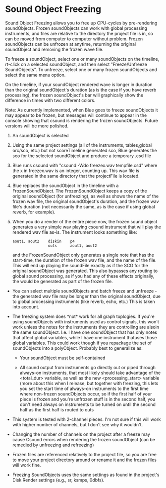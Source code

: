 Sound Object Freezing 
=====================

Sound Object Freezing allows you to free up CPU-cycles by pre-rendering
soundObjects. Frozen soundObjects can work with global processing
instruments, and files are relative to the directory the project file is
in, so can be moved from computer to computer without problem. Frozen
soundObjects can be unfrozen at anytime, returning the original
soundObject and removing the frozen wave file.

To freeze a soundObject, select one or many soundObjects on the
timeline, rt-click on a selected soundObject, and then select
"Freeze/Unfreeze SoundObjects". To unfreeze, select one or many frozen
soundObjects and select the same menu option.

On the timeline, if your soundObject rendered wave is longer in duration
than the original soundObject's duration (as is the case if you have
reverb processing), the frozen soundObject's bar will graphically show
the difference in times with two different colors.

Note: As currently implemented, when Blue goes to freeze soundObjects it
may appear to be frozen, but messages will continue to appear in the
console showing that csound is rendering the frozen soundObjects. Future
versions will be more polished.

1.  An soundObject is selected

2.  Using the same project settings (all of the instruments,
    tables,global orc/sco, etc.) but not scoreTimeline generated sco,
    Blue generates the sco for the selected soundObject and produce a
    temporary .csd file

3.  Blue runs csound with "csound -Wdo freezex.wav tempfile.csd" where
    the x in freezex.wav is an integer, counting up. This wav file is
    generated in the same directory that the projectFile is located.

4.  Blue replaces the soundObject in the timeline with a
    FrozenSoundObject. The FrozenSoundObject keeps a copy of the
    original soundObject (for unfreezing), as well as shows the name of
    the frozen wav file, the original soundObject's duration, and the
    frozen wav file's duration (not necessarily the same, as is the
    case if using global reverb, for example).

5.  When you do a render of the entire piece now, the frozen sound
    object generates a very simple wav playing csound instrument that
    will play the rendered wav file as-is. The instrument looks
    something like:

        aout1, aout2    diskin    p4         
                        outs      aout1, aout2 
                  

    and the FrozenSoundObject only generates a single note that has the
    start-time, the duration of the frozen wav file, and the name of the
    file. This will end up playing the soundFile exactly as if the SCO
    for the original soundObject was generated. This also bypasses any
    routing to global sound processing, as if you had any of these
    effects originally, the would be generated as part of the frozen
    file.

-   You can select multiple soundObjects and batch freeze and unfreeze
    -the generated wav file may be longer than the original soundObject,
    due to global processing instruments (like reverb, echo, etc.) This
    is taken into account.

-   The freezing system does \*not\* work for all graph toplogies. If
    you're using soundObjects with instruments used as control signals,
    this won't work unless the notes for the instruments they are
    controlling are alsoin the same soundObject. I.e. I have one
    soundObject that has only notes that affect global variables, while
    I have one instrument thatuses those global variables. This could
    work though if you repackage the set of soundObjects into a
    polyObject. Probably best to generalize as:

    -   Your soundObject must be self-contained

    -   All sound output from instruments go directly out or piped
        through always-on instruments, that most likely should take
        advantage of the \<total\_dur\> variable, as well as the new
        \<processing\_start\> variable (more about this when I release,
        but together with freezing, this lets you set the start time of
        always-on instruments to the first time where non-frozen
        soundObjects occur, so if the first half of your piece is frozen
        and you're unfrozen stuff is in the second half, you don't
        need always on instruments to be turned on until the second half
        as the first half is routed to outs

-   This system is tested with 2-channel pieces. I'm not sure if this
    will work with higher number of channels, but I don't see why it
    wouldn't.

-   Changing the number of channels on the project after a freeze may
    cause Csound errors when rendering the frozen soundObject (can be
    remedied by unfreezing and refreezing)

-   Frozen files are referenced relatively to the project file, so you
    are free to move your project directory around or rename it and the
    frozen files will work fine.

-   Freezing SoundObjects uses the same settings as found in the
    project's Disk Render settings (e.g., sr, ksmps, 0dbfs).
